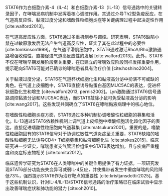 STAT6作为白细胞介素-4（IL-4）和白细胞介素-13（IL-13）信号通路中的关键转录因子，在哮喘发病机制中发挥着核心调控作用。其通过介导Th2型免疫反应，在气道高反应性、黏液过度分泌和嗜酸性粒细胞炎症等关键病理过程中起决定性作用 [cite:walford2013]。

在气道高反应性方面，STAT6通过多重机制参与调控。研究表明，STAT6缺陷小鼠在过敏原激发后无法产生气道高反应性，证实了其在此过程中的必要性 [cite:tomkinson1999]。在气道平滑肌细胞中，STAT6通过激活RhoA/Rho激酶通路增强收缩性，直接促进气道高反应性的发展 [cite:walford2013]。此外，STAT6不仅在哮喘早期发展阶段至关重要，在已建立的哮喘效应阶段同样发挥重要作用，提示靶向STAT6可能对已确诊的哮喘患者具有治疗价值 [cite:hoshino2004]。

关于黏液过度分泌，STAT6在气道杯状细胞化生和黏液高分泌中扮演不可或缺的角色。在气道上皮细胞中，STAT6直接诱导黏蛋白基因MUC5AC的表达，促进杯状细胞化生和增生 [cite:walford2013, pernis2002]。Lyn激酶通过STAT6信号通路调控黏液分泌和MUC5AC表达，而STAT6敲除小鼠可免受黏液高分泌的影响 [cite:wang2017]。这些发现共同确立了STAT6在哮喘黏液病理中的核心地位。

在嗜酸性粒细胞炎症方面，STAT6通过多种机制协调嗜酸性粒细胞的募集和活化。IL-13通过STAT6依赖性机制上调气道上皮细胞中嗜酸细胞活化趋化因子的表达，直接促进嗜酸性粒细胞向气道募集 [cite:matsukura2001]。重要的是，嗜酸性粒细胞固有的STAT6信号对于协调过敏性气道炎症至关重要，STAT6缺陷的嗜酸性粒细胞无法诱导CD4+ T细胞募集和黏液细胞化生 [cite:stokes2015]。临床研究进一步证实，哮喘患者支气管活检组织中STAT6表达增加，且与疾病严重程度和炎症标志物相关 [cite:tomita2012]。

临床遗传学研究为STAT6在人类哮喘中的关键作用提供了有力证据。一项研究发现STAT6部分功能丧失变异可减弱IL-4反应，并使携带者发生中重度哮喘的风险降低73%，强烈提示STAT6作为治疗靶点的重要性 [cite:kristjansdottir2025]。基于这些机制认识，针对IL-4/IL-13/STAT6信号通路的治疗策略已在临床试验中显示出改善哮喘症状和肺功能的潜力 [cite:oh2010]。